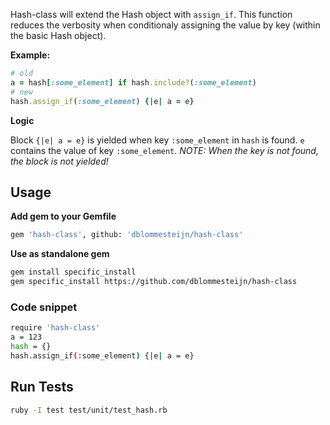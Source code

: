 Hash-class will extend the Hash object with `assign_if`. This function reduces the verbosity when conditionaly assigning the value by key (within the basic Hash object).

**Example:**

```ruby
# old
a = hash[:some_element] if hash.include?(:some_element)
# new
hash.assign_if(:some_element) {|e| a = e}
```

**Logic**

Block `{|e| a = e}` is yielded when key `:some_element` in `hash` is found. `e` contains the value of key `:some_element`.
*NOTE: When the key is not found, the block is not yielded!*


## Usage

**Add gem to your Gemfile**

```bash
gem 'hash-class', github: 'dblommesteijn/hash-class'
```

**Use as standalone gem**

```bash
gem install specific_install
gem specific_install https://github.com/dblommesteijn/hash-class
```

### Code snippet

```bash
require 'hash-class'
a = 123
hash = {}
hash.assign_if(:some_element) {|e| a = e}
```

## Run Tests

```bash
ruby -I test test/unit/test_hash.rb
```


